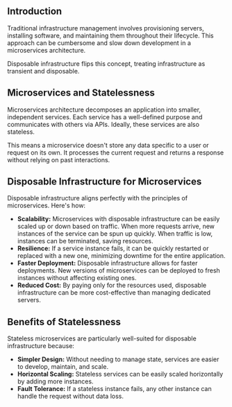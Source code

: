 ## **Introduction**

Traditional infrastructure management involves provisioning servers, installing software, and maintaining them throughout their lifecycle. This approach can be cumbersome and slow down development in a microservices architecture. 

Disposable infrastructure flips this concept, treating infrastructure as transient and disposable. 

## **Microservices and Statelessness**

Microservices architecture decomposes an application into smaller, independent services. Each service has a well-defined purpose and communicates with others via APIs. Ideally, these services are also stateless. 

This means a microservice doesn't store any data specific to a user or request on its own. It processes the current request and returns a response without relying on past interactions.

## **Disposable Infrastructure for Microservices**

Disposable infrastructure aligns perfectly with the principles of microservices. Here's how:

- **Scalability:** Microservices with disposable infrastructure can be easily scaled up or down based on traffic. When more requests arrive, new instances of the service can be spun up quickly. When traffic is low, instances can be terminated, saving resources.
- **Resilience:** If a service instance fails, it can be quickly restarted or replaced with a new one, minimizing downtime for the entire application.
- **Faster Deployment:** Disposable infrastructure allows for faster deployments. New versions of microservices can be deployed to fresh instances without affecting existing ones.
- **Reduced Cost:** By paying only for the resources used, disposable infrastructure can be more cost-effective than managing dedicated servers.

## **Benefits of Statelessness**

Stateless microservices are particularly well-suited for disposable infrastructure because:

- **Simpler Design:** Without needing to manage state, services are easier to develop, maintain, and scale.
- **Horizontal Scaling:** Stateless services can be easily scaled horizontally by adding more instances.
- **Fault Tolerance:** If a stateless instance fails, any other instance can handle the request without data loss.